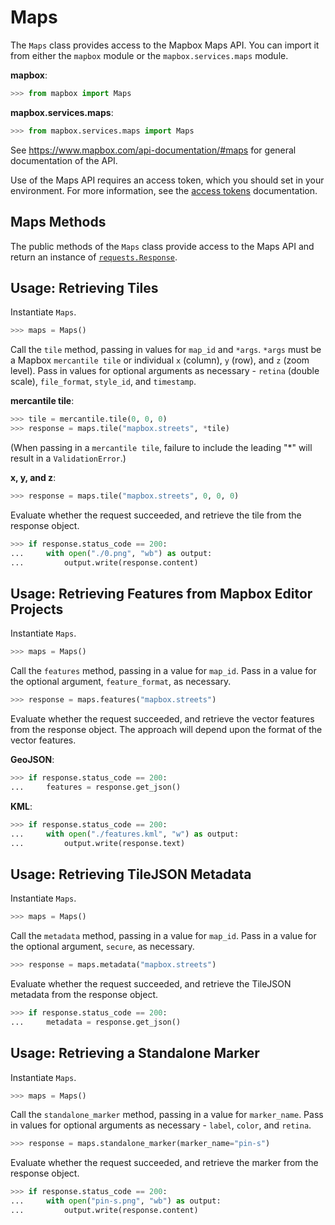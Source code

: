 # Maps

The `Maps` class provides access to the Mapbox Maps API.  You can import it from either the `mapbox` module or the `mapbox.services.maps` module.

__mapbox__:

```python
>>> from mapbox import Maps
```

__mapbox.services.maps__:

```python
>>> from mapbox.services.maps import Maps
```

See https://www.mapbox.com/api-documentation/#maps for general documentation of the API.

Use of the Maps API requires an access token, which you should set in your environment.  For more information, see the [access tokens](access_tokens.md) documentation.

## Maps Methods

The public methods of the `Maps` class provide access to the Maps API and return an instance of [`requests.Response`](http://docs.python-requests.org/en/latest/api/#requests.Response).

## Usage: Retrieving Tiles

Instantiate `Maps`.

```python
>>> maps = Maps()
```

Call the `tile` method, passing in values for `map_id` and `*args`.  `*args` must be a Mapbox `mercantile tile` or individual `x` (column), `y` (row), and `z` (zoom level).  Pass in values for optional arguments as necessary - `retina` (double scale), `file_format`, `style_id`, and `timestamp`.

__mercantile tile__:
```python
>>> tile = mercantile.tile(0, 0, 0)
>>> response = maps.tile("mapbox.streets", *tile)
```

(When passing in a `mercantile tile`, failure to include the leading "*" will result in a `ValidationError`.)

__x, y, and z__:
```python
>>> response = maps.tile("mapbox.streets", 0, 0, 0)
```

Evaluate whether the request succeeded, and retrieve the tile from the response object.

```python
>>> if response.status_code == 200:
...     with open("./0.png", "wb") as output:
...         output.write(response.content)
```

## Usage: Retrieving Features from Mapbox Editor Projects

Instantiate `Maps`.

```python
>>> maps = Maps()
```

Call the `features` method, passing in a value for `map_id`.  Pass in a value for the optional argument, `feature_format`, as necessary.

```python
>>> response = maps.features("mapbox.streets")
```

Evaluate whether the request succeeded, and retrieve the vector features from the response object.  The approach will depend upon the format of the vector features.

__GeoJSON__:

```python
>>> if response.status_code == 200:
...     features = response.get_json()
```

__KML__:

```python
>>> if response.status_code == 200:
...     with open("./features.kml", "w") as output:
...         output.write(response.text)
```

## Usage: Retrieving TileJSON Metadata

Instantiate `Maps`.

```python
>>> maps = Maps()
```

Call the `metadata` method, passing in a value for `map_id`.  Pass in a value for the optional argument, `secure`, as necessary.

```python
>>> response = maps.metadata("mapbox.streets")
```

Evaluate whether the request succeeded, and retrieve the TileJSON metadata from the response object.

```python
>>> if response.status_code == 200:
...     metadata = response.get_json()
```

## Usage: Retrieving a Standalone Marker

Instantiate `Maps`.

```python
>>> maps = Maps()
```

Call the `standalone_marker` method, passing in a value for `marker_name`.  Pass in values for optional arguments as necessary - `label`, `color`, and `retina`.

```python
>>> response = maps.standalone_marker(marker_name="pin-s")
```

Evaluate whether the request succeeded, and retrieve the marker from the response object.

```python
>>> if response.status_code == 200:
...     with open("pin-s.png", "wb") as output:
...         output.write(response.content)
```
